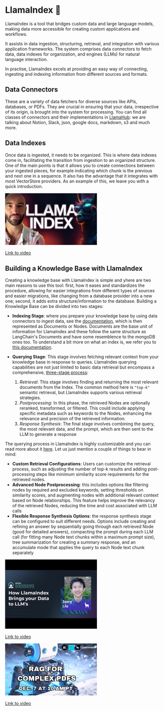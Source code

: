 # LlamaIndex 🦙

LlamaIndex is a tool that bridges custom data and large language models, making data more accessible for creating custom applications and workflows. 

It assists in data ingestion, structuring, retrieval, and integration with various application frameworks. The system comprises data connectors to fetch data, data indexes for organization, and engines (LLMs) for natural language interaction. 

In practise, LlamaIndex excels at providing an easy way of connecting, ingesting and indexing information from different sources and formats. 


## Data Connectors 

These are a variety of data fetchers for diverse sources like APIs, databases, or PDFs. They are crucial in ensuring that your data, irrespective of its origin, is brought into the system for processing. You can find all classes of connectors and their implementations in [LlamaHub](https://llamahub.ai/): we are talking about Notion, Slack, json, google docs, markdown, s3 and much more.

## Data Indexes 

Once data is ingested, it needs to be organized. This is where data indexes come in, facilitating the transition from ingestion to an organized structure. One of the main points is that it allows you to create connections between your ingested pieces, for example indicating which chunk is the previous and next one in a sequence. It also has the advantage that it integrates with most VectorStore providers. As an example of this, we leave you with a quick introduction.

<img src="../images/WKvAWub8VCUhd.jpg" alt="" width="300" height="auto">

[Link to video](https://www.youtube.com/watch?v=WKvAWub8VCU)


## Building a Knowledge Base with LlamaIndex

Creating a knowledge base with LlamaIndex is simple and yhere are two main reasons to use this tool: first, how it eases and standardizes the procedure, allowing for easier integrations from different types of sources and easier migrations, like changing from a database provider into a new one; second, it adds extra structure/information to the database. Building a Knowledge Base can be divided into two stages:

- **Indexing Stage**: where you prepare your knowledge base by using data connectors to ingest data, see the [documentation](https://docs.llamaindex.ai/en/stable/understanding/loading/loading.html), which is then represented as Documents or Nodes. Documents are the base unit of information for LlamaIndex and these follow the same structure as LangChain's Documents and have some resemblence to the mongoDB ones too. To understand a bit more on what an index is, we refer you to [this documentation](https://docs.llamaindex.ai/en/stable/understanding/indexing/indexing.html).

- **Querying Stage**: This stage involves fetching relevant context from your knowledge base in response to queries. LlamaIndex querying capabilities are not just limited to basic data retrieval but encompass a comprehensive, [three-stage process](https://docs.llamaindex.ai/en/stable/understanding/querying/querying.html):
  1. _Retrieval_: This stage involves finding and returning the most relevant documents from the Index. The common method here is `"top-k"` semantic retrieval, but LlamaIndex supports various retrieval strategies​​.
  2. _Postprocessing_: In this phase, the retrieved Nodes are optionally reranked, transformed, or filtered. This could include applying specific metadata such as keywords to the Nodes, enhancing the relevance and precision of the retrieved information​​.
  3. _Response Synthesis_: The final stage involves combining the query, the most relevant data, and the prompt, which are then sent to the LLM to generate a response​


The querying process in LlamaIndex is highly customizable and you can read more about it [here](https://docs.llamaindex.ai/en/stable/understanding/querying/querying.html). Let us just mention a couple of things to bear in mind:

- **Custom Retrieval Configurations**: Users can customize the retrieval process, such as adjusting the number of top-k results and adding post-processing steps like minimum similarity score requirements for the retrieved nodes.
- **Advanced Node Postprocessing**: this includes options like filtering nodes by required and excluded keywords, setting thresholds on similarity scores, and augmenting nodes with additional relevant context based on Node relationships. This feature helps improve the relevancy of the retrieved Nodes, reducing the time and cost associated with LLM calls​
- **Flexible Response Synthesis Options**: the response synthesis stage can be configured to suit different needs. Options include creating and refining an answer by sequentially going through each retrieved Node (good for detailed answers), compacting the prompt during each LLM call (for fitting many Node text chunks within a maximum prompt size), tree summarization for creating a summary response, and an accumulate mode that applies the query to each Node text chunk separately​



<img src="../images/FQBou-YgxyEsd.jpg" alt="" width="300" height="auto">

[Link to video](https://www.youtube.com/watch?v=FQBou-YgxyE)


<img src="../images/oa82yoJ6zYchd.jpg" alt="" width="300" height="auto">

[Link to video](https://www.youtube.com/watch?v=oa82yoJ6zYc)
